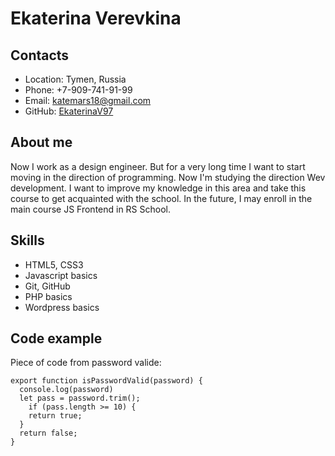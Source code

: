 # Ekaterina Verevkina

## Contacts
* Location: Tymen, Russia
* Phone: +7-909-741-91-99
* Email: katemars18@gmail.com
* GitHub: [EkaterinaV97](https://github.com/EkaterinaV97)

## About me
Now I work as a design engineer. But for a very long time I want to start moving in the direction of programming. Now I'm studying the direction Wev development.
I want to improve my knowledge in this area and take this course to get acquainted with the school. In the future, I may enroll in the main course JS Frontend in RS School.

## Skills
* HTML5, CSS3
* Javascript basics
* Git, GitHub
* PHP basics
* Wordpress basics

## Code example
Piece of code from password valide:

```
export function isPasswordValid(password) {
  console.log(password)
  let pass = password.trim();
	if (pass.length >= 10) {
    return true;
  }
  return false;
}
```
